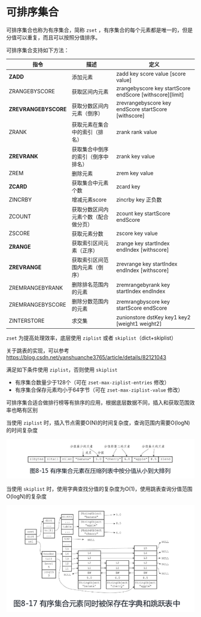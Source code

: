 # 可排序集合

可排序集合也称为有序集合，简称 `zset` ，有序集合的每个元素都是唯一的，但是分值可以重复，而且可以按照分值排序。

可排序集合支持如下方法：

| 指令                 | 描述                                 | 定义                                                      |
| -------------------- | ------------------------------------ | --------------------------------------------------------- |
| **ZADD**             | 添加元素                             | zadd key score value [score value]                        |
| ZRANGEBYSCORE        | 获取区间内元素                       | zrangebyscore key startScore endScore [withscore][limit\] |
| **ZREVRANGEBYSCORE** | 获取分数区间内元素（倒序）           | zrevrangebyscore key endScore startScore [withscore]      |
| ZRANK                | 获取元素在集合中的索引（排名）       | zrank rank value                                          |
| **ZREVRANK**         | 获取集合中倒序的索引（倒序中排名）   | zrank key value                                           |
| ZREM                 | 删除元素                             | zrem key value                                            |
| **ZCARD**            | 获取集合中元素个数                   | zcard key                                                 |
| ZINCRBY              | 增减元素score                        | zincrby key 正负数                                        |
| ZCOUNT               | 获取分数区间内元素个数（配合做分页） | zcount key startScore endScore                            |
| ZSCORE               | 获取元素分数                         | zscore key value                                          |
| **ZRANGE**           | 获取索引区间元素（正序）             | zrange key startIndex endIndex [withscore]                |
| **ZREVRANGE**        | 获取索引区间范围内元素（倒序）       | zrevrange key startIndex endIndex [withscore]             |
| ZREMRANGEBYRANK      | 删除排名范围内的元素                 | zremrangebyrank key startIndex endIndex                   |
| ZREMRANGEBYSCORE     | 删除分数范围内的元素                 | zremrangbyscore key startScore endScore                   |
| ZINTERSTORE          | 求交集                               | zunionstore dstKey key1 key2 [weight1 weight2]            |

`zset` 为提高处理效率，底层使用 `ziplist` 或者 `skiplist`（dict+skiplist）

关于跳表的实现，可以参考 <https://blog.csdn.net/yanshuanche3765/article/details/82121043>

满足如下条件使用 `ziplist`，否则使用 `skiplist`

- 有序集合数量少于128个（可在 `zset-max-ziplist-entries` 修改）
- 有序集合保存元素均小于64字节（可在 `zset-max-ziplist-value` 修改）

可排序集合适合做排行榜等有排序的应用，根据底层数据不同，插入和获取范围效率也略有区别

当使用 `ziplist` 时，插入节点需要O(N)的时间复杂度，查询范围内需要O(logN)的时间复杂度

![1575550167244](assets/1575550167244.png)

当使用 `skiplist` 时，使用字典查找分值的复杂度为O(1)，使用跳表查询分值范围O(logN)的复杂度

![1575550191563](assets/1575550227297.png)